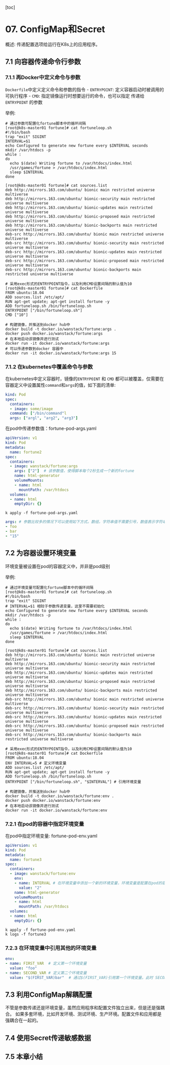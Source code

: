 [toc]

# 07. ConfigMap和Secret

概述:
传递配置选项给运行在K8s上的应用程序。


## 7.1 向容器传递命令行参数

### 7.1.1 再Docker中定义命令与参数
`Dockerfile`中定义定义命令和参数的指令
    - `ENTRYPOINT`: 定义容器启动时被调用的可执行程序
    - `CMD`: 指定镜像运行时想要运行的命令，也可以指定 传递给 `ENTRYPOINT` 的参数

举例:

```shell
# 通过参数可配置化fortune脚本中的循环间隔
[root@k8s-master01 fortune]# cat fortuneloop.sh
#!/bin/bash
trap "exit" SIGINT
INTERVAL=$1
echo Configured to generate new fortune every $INTERVAL seconds
mkdir /var/htdocs -p
while :
do 
  echo $(date) Writing fortune to /var/htdocs/index.html
  /usr/games/fortune > /var/htdocs/index.html
  sleep $INTERVAL
done
```

```shell
[root@k8s-master01 fortune]# cat sources.list 
deb http://mirrors.163.com/ubuntu/ bionic main restricted universe multiverse
deb http://mirrors.163.com/ubuntu/ bionic-security main restricted universe multiverse
deb http://mirrors.163.com/ubuntu/ bionic-updates main restricted universe multiverse
deb http://mirrors.163.com/ubuntu/ bionic-proposed main restricted universe multiverse
deb http://mirrors.163.com/ubuntu/ bionic-backports main restricted universe multiverse
deb-src http://mirrors.163.com/ubuntu/ bionic main restricted universe multiverse
deb-src http://mirrors.163.com/ubuntu/ bionic-security main restricted universe multiverse
deb-src http://mirrors.163.com/ubuntu/ bionic-updates main restricted universe multiverse
deb-src http://mirrors.163.com/ubuntu/ bionic-proposed main restricted universe multiverse
deb-src http://mirrors.163.com/ubuntu/ bionic-backports main restricted universe multiverse
```

```shell
# 采用exec形式的ENTRYPOINT指令，以及利用CMD设置间隔的默认值为10
[root@k8s-master01 fortune]# cat Dockerfile 
FROM ubuntu:18.04
ADD sources.list /etc/apt/
RUN apt-get update; apt-get install fortune -y
ADD fortuneloop.sh /bin/fortuneloop.sh
ENTRYPOINT ["/bin/fortuneloop.sh"]
CMD ["10"]
```


```shell
# 构建镜像，并推送到docker hub中
docker build -t docker.io/wanstack/fortune:args .
docker push docker.io/wanstack/fortune:args
# 在本地启动该镜像并进行测试
docker run -it docker.io/wanstack/fortune:args
# 可以传递参数到docker 容器中
docker run -it docker.io/wanstack/fortune:args 15
```

### 7.1.2 在kubernetes中覆盖命令与参数

在kubernetes中定义容器时，镜像的`ENTRYPOINT` 和 `CMD` 都可以被覆盖，仅需要在容器定义中设置属性`command`和`args`的值，如下面的清单:
```yml
kind: Pod
spec:
  containers:
  - image: some/image
  command: ["/bin/command"l
  args: ["argl", "arg2", "arg3"]
```
在pod中传递参数值：fortune-pod-args.yaml
```yml
apiVersion: v1
kind: Pod
metadata:
  name: fortune2
spec:
  containers:
  - image: wanstack/fortune:args
    args: ["2"]  # 该参数值，使得脚本每个2秒生成一个新的fortune
    name: html-generator
    volumeMounts:
    - name: html
      mountPath: /var/htdocs
  volumes:
  - name: html
    emptyDir: {}
```
```shell
k apply -f fortune-pod-args.yaml
```

```yml
args: # 参数比较多的情况下可以使用如下方式。数组，字符串值不需要引号，数值表示字符串需要引号
- foo
- bar
- "15"
```


## 7.2 为容器设置环境变量
环境变量被设置在pod的容器定义中，并非是pod级别

举例:

```shell
# 通过环境变量可配置化fortune脚本中的循环间隔
[root@k8s-master01 fortune]# cat fortuneloop.sh
#!/bin/bash
trap "exit" SIGINT
# INTERVAL=$1 相较于参数传递变量，这里不需要初始化
echo Configured to generate new fortune every $INTERVAL seconds
mkdir /var/htdocs -p
while :
do 
  echo $(date) Writing fortune to /var/htdocs/index.html
  /usr/games/fortune > /var/htdocs/index.html
  sleep $INTERVAL
done
```

```shell
[root@k8s-master01 fortune]# cat sources.list 
deb http://mirrors.163.com/ubuntu/ bionic main restricted universe multiverse
deb http://mirrors.163.com/ubuntu/ bionic-security main restricted universe multiverse
deb http://mirrors.163.com/ubuntu/ bionic-updates main restricted universe multiverse
deb http://mirrors.163.com/ubuntu/ bionic-proposed main restricted universe multiverse
deb http://mirrors.163.com/ubuntu/ bionic-backports main restricted universe multiverse
deb-src http://mirrors.163.com/ubuntu/ bionic main restricted universe multiverse
deb-src http://mirrors.163.com/ubuntu/ bionic-security main restricted universe multiverse
deb-src http://mirrors.163.com/ubuntu/ bionic-updates main restricted universe multiverse
deb-src http://mirrors.163.com/ubuntu/ bionic-proposed main restricted universe multiverse
deb-src http://mirrors.163.com/ubuntu/ bionic-backports main restricted universe multiverse
```

```shell
# 采用exec形式的ENTRYPOINT指令，以及利用CMD设置间隔的默认值为10
[root@k8s-master01 fortune]# cat Dockerfile 
FROM ubuntu:18.04
ENV INTERVAL=5 # 定义环境变量
ADD sources.list /etc/apt/
RUN apt-get update; apt-get install fortune -y
ADD fortuneloop.sh /bin/fortuneloop.sh
ENTRYPOINT ["/bin/fortuneloop.sh", "$INTERVAL"] # 引用环境变量
```


```shell
# 构建镜像，并推送到docker hub中
docker build -t docker.io/wanstack/fortune:env .
docker push docker.io/wanstack/fortune:env
# 在本地启动该镜像并进行测试
docker run -it docker.io/wanstack/fortune:env
```

### 7.2.1 在pod的容器中指定环境变量
在pod中指定环境变量: fortune-pod-env.yaml
```yml
apiVersion: v1
kind: Pod
metadata:
  name: fortune3
spec:
  containers:
  - image: wanstack/fortune:env
    env:
    - name: INTERVAL # 在环境变量中添加一个新的环境变量，环境变量是配置在pod的容器中，非pod级别
      value: "2"
    name: html-generator
    volumeMounts:
    - name: html
      mountPath: /var/htdocs
  volumes:
  - name: html
    emptyDir: {}
```

```shell
k apply -f fortune-pod-env.yaml
k logs -f fortune3
```


### 7.2.3 在环境变量中引用其他的环境变量

```yml
env:
- name: FIRST_VAR  # 定义第一个环境变量
  value: "foo"
- name: SECOND_VAR # 定义第二个环境变量
  value: "$(FIRST_VAR)bar"  # 通过$(FIRST_VAR)引用第一个环境变量。此时 SECOND_VAR的值是 "foobar"
```

## 7.3 利用ConfigMap解耦配置
不管是参数传递还是环境变量，虽然应用程序和配置文件独立出来，但是还是强耦合。
如果多套环境，比如开发环境、测试环境、生产环境。配置文件和应用都是强耦合在一起的。




## 7.4 使用Secret传递敏感数据

## 7.5 本章小结
